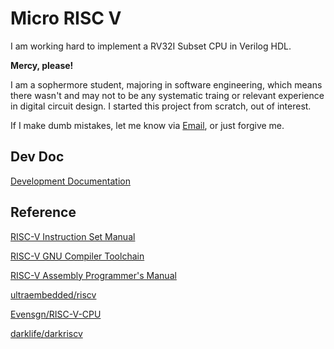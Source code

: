 # Micro RISC V
I am working hard to implement a RV32I Subset CPU in Verilog HDL.

**Mercy, please!** 

I am a sophermore student, majoring in software engineering, which means there wasn't and may not to be any systematic traing or relevant experience in digital circuit design. I started this project from scratch, out of interest.

If I make dumb mistakes, let me know via [Email](github@akenonet.com), or just forgive me.

## Dev Doc

[Development Documentation](./doc/README.md)

## Reference

[RISC-V Instruction Set Manual](https://github.com/riscv/riscv-isa-manual)

[RISC-V GNU Compiler Toolchain](https://github.com/riscv/riscv-gnu-toolchain)

[RISC-V Assembly Programmer's Manual](https://github.com/riscv/riscv-asm-manual)

[ultraembedded/riscv](https://github.com/ultraembedded/riscv)

[Evensgn/RISC-V-CPU](https://github.com/Evensgn/RISC-V-CPU)

[darklife/darkriscv](https://github.com/darklife/darkriscv)
